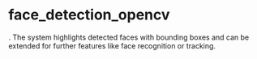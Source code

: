 # face_detection_opencv
. The system highlights detected faces with bounding boxes and can be extended for further features like face recognition or tracking.

